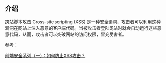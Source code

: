 ## 介绍

跨站脚本攻击 Cross-site scripting (XSS) 是一种安全漏洞，攻击者可以利用这种漏洞在网站上注入恶意的客户端代码。当被攻击者登陆网站时就会自动运行这些恶意代码，从而，攻击者可以突破网站的访问权限，冒充受害者。



参考：

[前端安全系列（一）：如何防止XSS攻击？](https://juejin.im/post/5bad9140e51d450e935c6d64)

